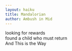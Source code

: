 ```yaml
---
layout: haiku
title: Mandalorian
author: Ambush in Mid
---
```


looking for rewards<br>
found a child who must return<br>
And This is the Way<br>